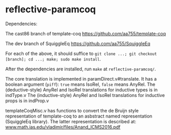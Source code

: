 # reflective-paramcoq

Dependencies:


The cast86 branch of template-coq https://github.com/aa755/template-coq

The dev branch of SquiggleEq https://github.com/aa755/SquiggleEq

For each of the above, it should suffice to `git clone ...; git checkout [branch]; cd ...; make; sudo make install`.

After the dependencies are installed, run `make` at `reflective-paramcoq/`.

The core translation is implemented in paramDirect.v#translate. It has a boolean argument (`piff`): `true` means IsoRel, `false` means AnyRel.
The (deductive-style) AnyRel and IsoRel translations for inductive types is in indType.v
The (inductive-style) AnyRel and IsoRel translations for inductive props is in indProp.v

templateCoqMisc.v has functions to convert the de Bruijn style representation of template-coq to an asbstract named representation (SquiggleEq library). The latter representation is described at:
www.math.ias.edu/vladimir/files/Anand_ICMS2016.pdf
